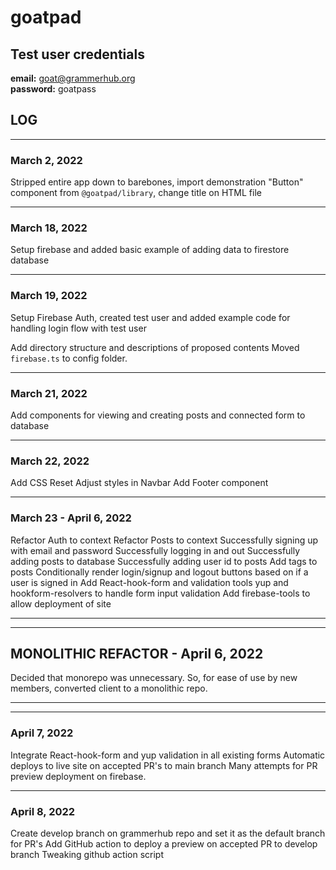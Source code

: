 # goatpad

## Test user credentials

**email:** goat@grammerhub.org  
**password:** goatpass

## LOG

---

### March 2, 2022

Stripped entire app down to barebones, import demonstration "Button" component from `@goatpad/library`, change title on HTML file

---

### March 18, 2022

Setup firebase and added basic example of adding data to firestore database

---

### March 19, 2022

Setup Firebase Auth, created test user and added example code for handling login flow with test user

Add directory structure and descriptions of proposed contents
Moved `firebase.ts` to config folder.

---

### March 21, 2022

Add components for viewing and creating posts and connected form to database

---

### March 22, 2022

Add CSS Reset
Adjust styles in Navbar
Add Footer component

---

### March 23 - April 6, 2022

Refactor Auth to context
Refactor Posts to context
Successfully signing up with email and password
Successfully logging in and out
Successfully adding posts to database
Successfully adding user id to posts
Add tags to posts
Conditionally render login/signup and logout buttons based on if a user is signed in
Add React-hook-form and validation tools yup and hookform-resolvers to handle form input validation
Add firebase-tools to allow deployment of site

---

---

## MONOLITHIC REFACTOR - April 6, 2022

Decided that monorepo was unnecessary. So, for ease of use by new members, converted client to a monolithic repo.

---

---

### April 7, 2022

Integrate React-hook-form and yup validation in all existing forms
Automatic deploys to live site on accepted PR's to main branch
Many attempts for PR preview deployment on firebase.

---

### April 8, 2022

Create develop branch on grammerhub repo and set it as the default branch for PR's
Add GitHub action to deploy a preview on accepted PR to develop branch
Tweaking github action script
